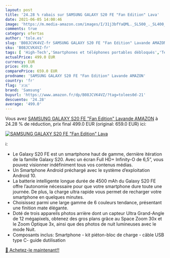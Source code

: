 ```yaml
---
layout: post
title: '24.28 % rabais sur SAMSUNG GALAXY S20 FE "Fan Edition" Lava'
date: 2021-06-05 14:00:46
image: 'https://m.media-amazon.com/images/I/31j3bfYaQML._SL500_._SL400_.jpg'
comments: true
category: ofertas
author: 'tole.es'
slug: 'B08JCVK4VZ-fr SAMSUNG GALAXY S20 FE "Fan Edition" Lavande AMAZON'
sku: 'B08JCVK4VZ-fr'
tags: [ 'High-Tech','Smartphones et téléphones portables débloqués','Téléphones portables et accessoires','samsung', ]
actualPrice: 499.0 EUR
currency: EUR
price: 499.0
comparePrice: 659.0 EUR
prodname: 'SAMSUNG GALAXY S20 FE "Fan Edition" Lavande AMAZON'
country: 'fr'
flag: '🇫🇷'
brand: 'Samsung'
buyurl: 'https://www.amazon.fr/dp/B08JCVK4VZ/?tag=tolees0d-21'
descuento: '24.28'
average: '499.0'
---
```


Vous avez [SAMSUNG GALAXY S20 FE "Fan Edition" Lavande AMAZON](https://www.amazon.fr/dp/B08JCVK4VZ/?tag=tolees0d-21)  à  24.28 % de réduction, prix final  499.0 EUR (original: 659.0 EUR) ici:

[![SAMSUNG GALAXY S20 FE "Fan Edition" Lava](https://m.media-amazon.com/images/I/31j3bfYaQML._SL500_._SL400_.jpg)](https://www.amazon.fr/dp/B08JCVK4VZ/?tag=tolees0d-21)

ℹ️:

- Le Galaxy S20 FE est un smartphone haut de gamme, dernière itération de la famille Galaxy S20. Avec un écran Full HD+ Infinity-O de 6,5”, vous pouvez visionner indéfiniment tous vos contenus médias.
- Un Smartphone Android préchargé avec le système d’exploitation Android 10.
- La batterie intelligente longue durée de 4500 mAh du Galaxy S20 FE offre l’autonomie nécessaire pour que votre smartphone dure toute une journée. De plus, la charge ultra rapide vous permet de recharger votre smartphone en quelques minutes.
- Choisissez parmi une large gamme de 6 couleurs tendance, présentant une finition mate élégante.
- Doté de trois appareils photos arrière dont un capteur Ultra Grand-Angle de 12 mégapixels, obtenez des gros plans grâce au Space Zoom 30x et le Zoom Optique 3x, ainsi que des photos de nuit lumineuses avec le mode Nuit.
- Composants inclus: Smartphone - kit piéton-bloc de charge - câble USB type C- guide dutilisation

[🛒 Achetez-le maintenant!!](https://www.amazon.fr/dp/B08JCVK4VZ/?tag=tolees0d-21)

